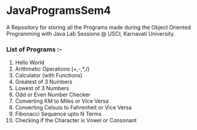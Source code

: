 # JavaProgramsSem4

A Repository for storing all the Programs made during the Object Oriented Programming with Java Lab Sessions @ USCI, Karnavati University.

### List of Programs :-

1. Hello World
2. Arithmetic Operations (+,-,\*,/)
3. Calculator (with Functions)
4. Greatest of 3 Numbers
5. Lowest of 3 Numbers
6. Odd or Even Number Checker
7. Converting KM to Miles or Vice Versa
8. Converting Celsuis to Fahrenheit or Vice Versa
9. Fibonacci Sequence upto N Terms
10. Checking if the Character is Vowel or Consonant
